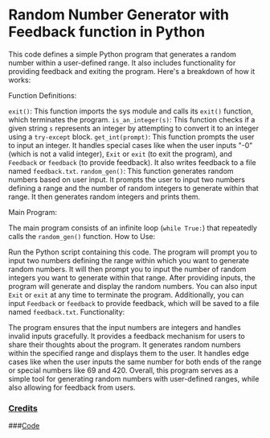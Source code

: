 # Random Number Generator with Feedback function in Python
This code defines a simple Python program that generates a random number within a user-defined range. It also includes functionality for providing feedback and exiting the program. Here's a breakdown of how it works:

Function Definitions:

`exit()`: This function imports the sys module and calls its `exit()` function, which terminates the program.
`is_an_integer(s)`: This function checks if a given string `s` represents an integer by attempting to convert it to an integer using a `try-except` block.
`get_int(prompt)`: This function prompts the user to input an integer. It handles special cases like when the user inputs "-0" (which is not a valid integer), `Exit` or `exit` (to exit the program), and `Feedback` or `feedback` (to provide feedback). It also writes feedback to a file named `feedback.txt`.
`random_gen()`: This function generates random numbers based on user input. It prompts the user to input two numbers defining a range and the number of random integers to generate within that range. It then generates random integers and prints them.

Main Program:

The main program consists of an infinite loop (`while True:`) that repeatedly calls the `random_gen()` function.
How to Use:

Run the Python script containing this code.
The program will prompt you to input two numbers defining the range within which you want to generate random numbers.
It will then prompt you to input the number of random integers you want to generate within that range.
After providing inputs, the program will generate and display the random numbers.
You can also input `Exit` or `exit` at any time to terminate the program.
Additionally, you can input `Feedback` or `feedback` to provide feedback, which will be saved to a file named `feedback.txt`.
Functionality:

The program ensures that the input numbers are integers and handles invalid inputs gracefully.
It provides a feedback mechanism for users to share their thoughts about the program.
It generates random numbers within the specified range and displays them to the user.
It handles edge cases like when the user inputs the same number for both ends of the range or special numbers like 69 and 420.
Overall, this program serves as a simple tool for generating random numbers with user-defined ranges, while also allowing for feedback from users.
### [Credits](Credits.md)
###[Code](main.py.md)

